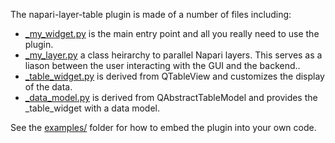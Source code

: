 The napari-layer-table plugin is made of a number of files including:

 - [_my_widget.py](_my_widget.md) is the main entry point and all you really need to use the plugin.
 - [_my_layer.py](_my_layer.md) a class heirarchy to parallel Napari layers. This serves as a liason between the user interacting with the GUI and the backend..
 - [_table_widget.py](_table_widget.md) is derived from QTableView and customizes the display of the data.
 - [_data_model.py](_data_model.md) is derived from QAbstractTableModel and provides the _table_widget with a data model.

 See the [examples/](../../examples/) folder for how to embed the plugin into your own code.

